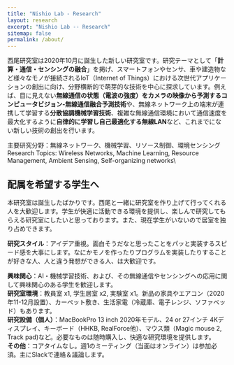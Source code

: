 ```yaml
---
title: "Nishio Lab - Research"
layout: research
excerpt: "Nishio Lab -- Research"
sitemap: false
permalink: /about/
---
```

西尾研究室は2020年10月に誕生した新しい研究室です。研究テーマとして「**計算・通信・センシングの融合**」を掲げ、スマートフォンやセンサ、車や建造物など様々なモノが接続されるIoT（Internet of Things）における次世代アプリケーションの創出に向け、分野横断的で萌芽的な技術を中心に探求しています。例えば、目に見えない<b>無線通信の状態（電波の強度）をカメラの映像から予測するコンピュータビジョン-無線通信融合予測技術</b>や、無線ネットワーク上の端末が連携して学習する<b>分散協調機械学習技術</b>、複雑な無線通信環境において通信速度を最大化するように<b>自律的に学習し自己最適化する無線LAN</b>など、これまでにない新しい技術の創出を行います。

主要研究分野：無線ネットワーク、機械学習、リソース制御、環境センシング\
Research Topics: Wireless Networks, Machine Learning, Resource Management, Ambient Sensing, Self-organizing networks\

## 配属を希望する学生へ
本研究室は誕生したばかりです。西尾と一緒に研究室を作り上げて行ってくれる人を大歓迎します。学生が快適に活動できる環境を提供し、楽しんで研究してもらえる研究室にしたいと思っております。また、現在学生がいないので居室を独り占めできます。

**研究スタイル**：アイデア重視。面白そうだなと思ったことをパッと実装するスピード感を大事にします。なにかモノを作ったりプログラムを実装したりすることが好きな人、人と違う発想ができる人、は大歓迎です。

**興味関心**：AI・機械学習技術、および、その無線通信やセンシングへの応用に関して興味関心のある学生を歓迎します。  
**研究室環境**：教員室 x1, 学生居室 x2, 実験室 x1。新品の家具やエアコン（2020年11-12月設置）、カーペット敷き、生活家電（冷蔵庫、電子レンジ、ソファベッド）もあります。  
**研究設備（個人）**：MacBookPro 13 inch 2020年モデル、24 or 27インチ 4Kディスプレイ、キーボード（HHKB, RealForce他）、マウス類（Magic mouse 2, Track pad)など。必要なものは随時購入し、快適な研究環境を提供します。  
**その他**：コアタイムなし。週1のミーティング（当面はオンライン）は参加必須。主にSlackで連絡＆議論します。  

